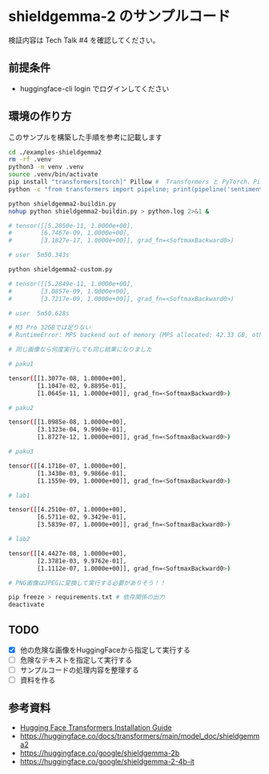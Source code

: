 # shieldgemma-2 のサンプルコード

検証内容は Tech Talk #4 を確認してください。

## 前提条件

- huggingface-cli login でログインしてください


## 環境の作り方

このサンプルを構築した手順を参考に記載します

```sh
cd ./examples-shieldgemma2
rm -rf .venv
python3 -m venv .venv
source .venv/bin/activate
pip install "transformers[torch]" Pillow #  Transformers と PyTorch、Pillow のインストール
python -c "from transformers import pipeline; print(pipeline('sentiment-analysis')('we love you'))" # 確認

python shieldgemma2-buildin.py
nohup python shieldgemma2-buildin.py > python.log 2>&1 &

# tensor([[5.2850e-11, 1.0000e+00],
#        [6.7467e-09, 1.0000e+00],
#        [3.1827e-17, 1.0000e+00]], grad_fn=<SoftmaxBackward0>)

# user	5m50.343s

python shieldgemma2-custom.py

# tensor([[5.2849e-11, 1.0000e+00],
#        [3.0857e-09, 1.0000e+00],
#        [3.7217e-09, 1.0000e+00]], grad_fn=<SoftmaxBackward0>)

# user	5m50.628s

# M3 Pro 32GBでは足りない
# RuntimeError: MPS backend out of memory (MPS allocated: 42.33 GB, other allocations: 3.00 GB, max allowed: 45.90 GB). Tried to allocate 3.00 GB on private pool. Use PYTORCH_MPS_HIGH_WATERMARK_RATIO=0.0 to disable upper limit for memory allocations (may cause system failure).

# 同じ画像なら何度実行しても同じ結果になりました

# paku1

tensor([[1.3077e-08, 1.0000e+00],
        [1.1047e-02, 9.8895e-01],
        [1.0645e-11, 1.0000e+00]], grad_fn=<SoftmaxBackward0>)

# paku2

tensor([[1.0985e-08, 1.0000e+00],
        [3.1323e-04, 9.9969e-01],
        [1.8727e-12, 1.0000e+00]], grad_fn=<SoftmaxBackward0>)

# paku3

tensor([[4.1718e-07, 1.0000e+00],
        [1.3430e-03, 9.9866e-01],
        [1.1559e-09, 1.0000e+00]], grad_fn=<SoftmaxBackward0>)

# lab1

tensor([[4.2510e-07, 1.0000e+00],
        [6.5711e-02, 9.3429e-01],
        [3.5839e-07, 1.0000e+00]], grad_fn=<SoftmaxBackward0>)

# lab2

tensor([[4.4427e-08, 1.0000e+00],
        [2.3781e-03, 9.9762e-01],
        [1.1112e-07, 1.0000e+00]], grad_fn=<SoftmaxBackward0>)

# PNG画像はJPEGに変換して実行する必要がありそう！！

pip freeze > requirements.txt # 依存関係の出力
deactivate
```

## TODO

- [x] 他の危険な画像をHuggingFaceから指定して実行する
- [ ] 危険なテキストを指定して実行する
- [ ] サンプルコードの処理内容を整理する
- [ ] 資料を作る

## 参考資料

- [Hugging Face Transformers Installation Guide](https://huggingface.co/docs/transformers/ja/installation)
- https://huggingface.co/docs/transformers/main/model_doc/shieldgemma2
- https://huggingface.co/google/shieldgemma-2b
- https://huggingface.co/google/shieldgemma-2-4b-it
